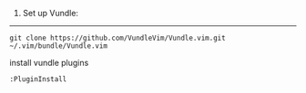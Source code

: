 1. Set up Vundle:
---

```
git clone https://github.com/VundleVim/Vundle.vim.git ~/.vim/bundle/Vundle.vim
```

install vundle plugins  
```
:PluginInstall
```

